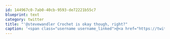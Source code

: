 ```yaml
---
id: 144967c0-7ab0-40cb-9593-de72221b55c7
blueprint: text
category: twitter
title: "'@stevewandler Crochet is okay though, right?"
caption: '<span class="username username_linked">@<a href="https://twitter.com/stevewandler" title="Steve Wandler">stevewandler</a></span> Crochet is okay though, right?'
---
```


